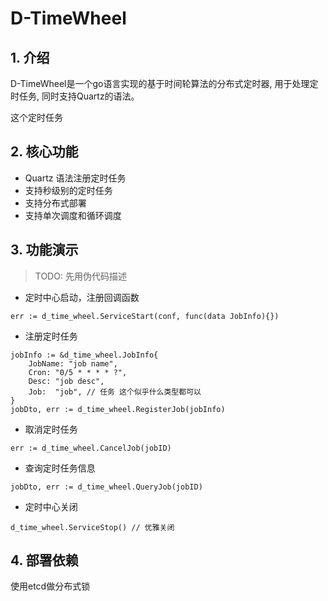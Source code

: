 # D-TimeWheel

## 1. 介绍

D-TimeWheel是一个go语言实现的基于时间轮算法的分布式定时器, 用于处理定时任务, 同时支持Quartz的语法。

这个定时任务

## 2. 核心功能

- Quartz 语法注册定时任务
- 支持秒级别的定时任务
- 支持分布式部署
- 支持单次调度和循环调度

## 3. 功能演示

> TODO: 先用伪代码描述

- 定时中心启动，注册回调函数
```
err := d_time_wheel.ServiceStart(conf, func(data JobInfo){})
```
- 注册定时任务
```
jobInfo := &d_time_wheel.JobInfo{
    JobName: "job name",
    Cron: "0/5 * * * * ?",
    Desc: "job desc",
    Job:  "job", // 任务 这个似乎什么类型都可以
}
jobDto, err := d_time_wheel.RegisterJob(jobInfo)
```
- 取消定时任务
```
err := d_time_wheel.CancelJob(jobID)
```
- 查询定时任务信息
```
jobDto, err := d_time_wheel.QueryJob(jobID)
```
- 定时中心关闭
```
d_time_wheel.ServiceStop() // 优雅关闭
```


## 4. 部署依赖

使用etcd做分布式锁

